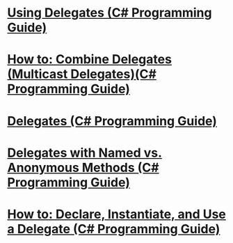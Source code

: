 # [Using Delegates (C# Programming Guide)](using-delegates.md)
# [How to: Combine Delegates (Multicast Delegates)(C# Programming Guide)](how-to-combine-delegates-multicast-delegates.md)
# [Delegates (C# Programming Guide)](index.md)
# [Delegates with Named vs. Anonymous Methods (C# Programming Guide)](delegates-with-named-vs-anonymous-methods.md)
# [How to: Declare, Instantiate, and Use a Delegate (C# Programming Guide)](how-to-declare-instantiate-and-use-a-delegate.md)
